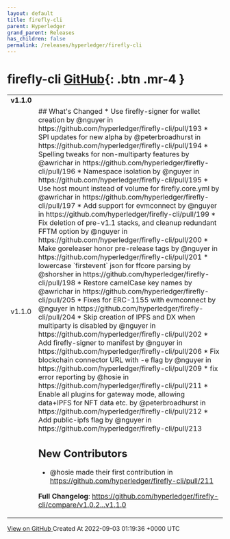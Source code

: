 ```yaml
---
layout: default
title: firefly-cli
parent: Hyperledger
grand_parent: Releases
has_children: false
permalink: /releases/hyperledger/firefly-cli
---
```


# firefly-cli <span class="fs-3 right-align">[GitHub](https://github.com/hyperledger/firefly-cli){: .btn .mr-4 }</span>


<div>
    <table>
        <tr>
            <td colspan="2">
                <b>
                    v1.1.0
                </b>
            </td>
        </tr>
        <tr>
            <td>
                <span class="chip">
                    v1.1.0
                </span>
            </td>
            <td>
                ## What's Changed
* Use firefly-signer for wallet creation by @nguyer in https://github.com/hyperledger/firefly-cli/pull/193
* SPI updates for new alpha by @peterbroadhurst in https://github.com/hyperledger/firefly-cli/pull/194
* Spelling tweaks for non-multiparty features by @awrichar in https://github.com/hyperledger/firefly-cli/pull/196
* Namespace isolation by @nguyer in https://github.com/hyperledger/firefly-cli/pull/195
* Use host mount instead of volume for firefly.core.yml by @awrichar in https://github.com/hyperledger/firefly-cli/pull/197
* Add support for evmconnect by @nguyer in https://github.com/hyperledger/firefly-cli/pull/199
* Fix deletion of pre-v1.1 stacks, and cleanup redundant FFTM option by @nguyer in https://github.com/hyperledger/firefly-cli/pull/200
* Make goreleaser honor pre-release tags by @nguyer in https://github.com/hyperledger/firefly-cli/pull/201
* lowercase `firstevent` json for ffcore parsing by @shorsher in https://github.com/hyperledger/firefly-cli/pull/198
* Restore camelCase key names by @awrichar in https://github.com/hyperledger/firefly-cli/pull/205
* Fixes for ERC-1155 with evmconnect by @nguyer in https://github.com/hyperledger/firefly-cli/pull/204
* Skip creation of IPFS and DX when multiparty is disabled by @nguyer in https://github.com/hyperledger/firefly-cli/pull/202
* Add firefly-signer to manifest by @nguyer in https://github.com/hyperledger/firefly-cli/pull/206
* Fix blockchain connector URL with -e flag by @nguyer in https://github.com/hyperledger/firefly-cli/pull/209
* fix error reporting by @hosie in https://github.com/hyperledger/firefly-cli/pull/211
* Enable all plugins for gateway mode, allowing data+IPFS for NFT data etc. by @peterbroadhurst in https://github.com/hyperledger/firefly-cli/pull/212
* Add public-ipfs flag by @nguyer in https://github.com/hyperledger/firefly-cli/pull/213

## New Contributors
* @hosie made their first contribution in https://github.com/hyperledger/firefly-cli/pull/211

**Full Changelog**: https://github.com/hyperledger/firefly-cli/compare/v1.0.2...v1.1.0
            </td>
        </tr>
    </table>
    <a href="https://github.com/hyperledger/firefly-cli/releases/tag/v1.1.0" class=".btn">
        View on GitHub
    </a>
    <span class="right-align">
        Created At 2022-09-03 01:19:36 +0000 UTC
    </span>
</div>

